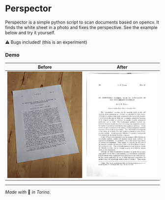 # Perspector

Perspector is a simple python script to scan documents based on opencv. It finds the white sheet in a photo and fixes the perspective. See the example below and try it yourself.

⚠️ Bugs included! (this is an experiment)

### Demo

| Before                           | After                           |
| -------------------------------- | ------------------------------- |
| ![Demo document photo](demo.jpg) | ![Demo result](demo_result.jpg) |


***

*Made with* 🍷 *in Torino.*
